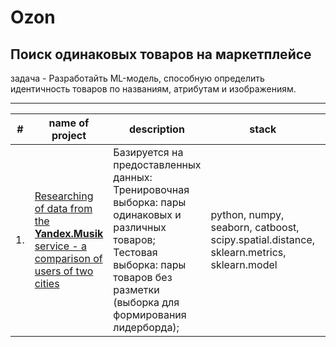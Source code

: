 # Ozon 
## Поиск одинаковых товаров на маркетплейсе 

задача - Разработайть ML-модель, способную определить идентичность товаров по названиям, атрибутам и изображениям.
___
| #| name of project| description| stack| language|
|---|---------------|------------|------|---------|
| 1.| [Researching of data from the **Yandex.Musik**  service - a comparison of users of two cities](https://github.com/MilkaKaplan/Portfolio_DS/blob/4eb3d2bd9ceb9621eb99710fe59380b63258364c/OZON_ML/baseline_end.ipynb)| Базируется на предоставленных данных: Тренировочная выборка: пары одинаковых и различных товаров; Тестовая выборка: пары товаров без разметки (выборка для формирования лидерборда);| python, numpy, seaborn, catboost, scipy.spatial.distance, sklearn.metrics, sklearn.model| Russian, English|
